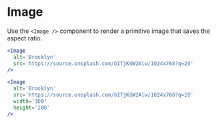 
# Image

Use the `<Image />` component to render a primitive image that saves the aspect ratio.

```.jsx
<Image
  alt='Brooklyn'
  src='https://source.unsplash.com/bITjK6W2Alw/1024x768?q=20'
/>
```

```.jsx
<Image
  alt='Brooklyn'
  src='https://source.unsplash.com/bITjK6W2Alw/1024x768?q=20'
  width='300'
  height='200'
/>
```
